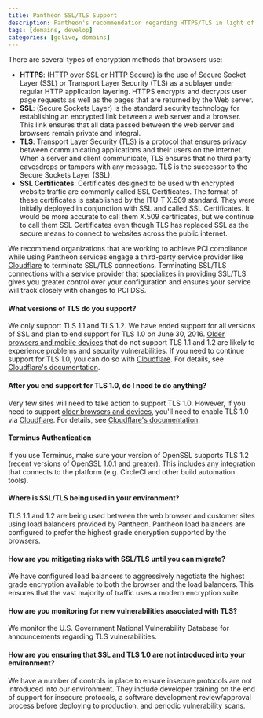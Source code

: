 ```yaml
---
title: Pantheon SSL/TLS Support
description: Pantheon's recommendation regarding HTTPS/TLS in light of PCI DSS v3.1.
tags: [domains, develop]
categories: [golive, domains]
---
```

There are several types of encryption methods that browsers use:

- **HTTPS**: (HTTP over SSL or HTTP Secure) is the use of Secure Socket Layer (SSL) or Transport Layer Security (TLS) as a sublayer under regular HTTP application layering. HTTPS encrypts and decrypts user page requests as well as the pages that are returned by the Web server.
- **SSL**: (Secure Sockets Layer) is the standard security technology for establishing an encrypted link between a web server and a browser. This link ensures that all data passed between the web server and browsers remain private and integral.
- **TLS**: Transport Layer Security (TLS) is a protocol that ensures privacy between communicating applications and their users on the Internet. When a server and client communicate, TLS ensures that no third party eavesdrops or tampers with any message. TLS is the successor to the Secure Sockets Layer (SSL).
- **SSL Certificates**: Certificates designed to be used with encrypted website traffic are commonly called SSL Certificates.  The format of these certificates is established by the ITU-T X.509 standard.  They were initially deployed in conjunction with SSL and called SSL Certificates. It would be more accurate to call them X.509 certificates, but we continue to call them SSL Certificates even though TLS has replaced SSL as the secure means to connect to websites across the public internet.

We recommend organizations that are working to achieve PCI compliance while using Pantheon services engage a third-party service provider like [Cloudflare](https://www.cloudflare.com/) to terminate SSL/TLS connections.  Terminating SSL/TLS connections with a service provider that specializes in providing SSL/TLS gives you greater control over your configuration and ensures your service will track closely with changes to PCI DSS.

#### What versions of TLS do you support?
We only support TLS 1.1 and TLS 1.2. We have ended support for all versions of SSL and plan to end support for TLS 1.0 on June 30, 2016. [Older browsers and mobile devices](https://en.wikipedia.org/wiki/Transport_Layer_Security#Web_browsers) that do not support TLS 1.1 and 1.2 are likely to experience problems and security vulnerabilities. If you need to continue support for TLS 1.0, you can do so with [Cloudflare](https://pantheon.io/docs/cloudflare/). For details, see [Cloudflare's documentation](https://support.cloudflare.com/hc/en-us/articles/205043158-PCI-3-1-and-TLS-1-2).

#### After you end support for TLS 1.0, do I need to do anything?
Very few sites will need to take action to support TLS 1.0. However, if you need to support [older browsers and devices](https://en.wikipedia.org/wiki/Template:TLS/SSL_support_history_of_web_browsers), you'll need to enable TLS 1.0 via [Cloudflare](https://pantheon.io/docs/cloudflare/). For details, see [Cloudflare's documentation](https://support.cloudflare.com/hc/en-us/articles/205043158-PCI-3-1-and-TLS-1-2).

#### Terminus Authentication
If you use Terminus, make sure your version of OpenSSL supports TLS 1.2 (recent versions of OpenSSL 1.0.1 and greater). This includes any integration that connects to the platform (e.g. CircleCI and other build automation tools).


#### Where is SSL/TLS being used in your environment?  
TLS 1.1 and 1.2 are being used between the web browser and customer sites using load balancers provided by Pantheon. Pantheon load balancers are configured to prefer the highest grade encryption supported by the browsers.

#### How are you mitigating risks with SSL/TLS until you can migrate?  
We have configured load balancers to aggressively negotiate the highest grade encryption available to both the browser and the load balancers. This ensures that the vast majority of traffic uses a modern encryption suite.

#### How are you monitoring for new vulnerabilities associated with TLS?
We monitor the U.S. Government National Vulnerability Database for announcements regarding TLS vulnerabilities.

#### How are you ensuring that SSL and TLS 1.0 are not introduced into your environment?  
We have a number of controls in place to ensure insecure protocols are not introduced into our environment.  They include developer training on the end of support for insecure protocols, a software development review/approval process before deploying to production, and periodic vulnerability scans.
